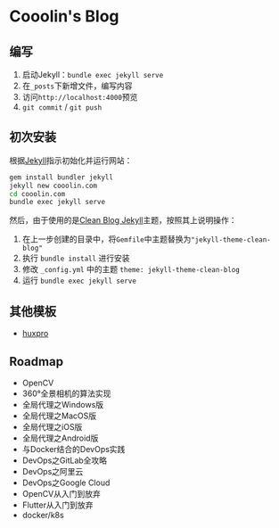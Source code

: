 # Cooolin's Blog

## 编写

1. 启动Jekyll：`bundle exec jekyll serve`
2. 在`_posts`下新增文件，编写内容
3. 访问`http://localhost:4000`预览
4. `git commit` / `git push`

## 初次安装

根据[Jekyll](https://jekyllrb.com/)指示初始化并运行网站：

```sh
gem install bundler jekyll
jekyll new cooolin.com
cd cooolin.com
bundle exec jekyll serve
```

然后，由于使用的是[Clean Blog Jekyll](https://github.com/BlackrockDigital/startbootstrap-clean-blog-jekyll)主题，按照其上说明操作：

1. 在上一步创建的目录中，将`Gemfile`中主题替换为`"jekyll-theme-clean-blog"`
2. 执行 `bundle install` 进行安装
3. 修改 `_config.yml` 中的主题 `theme: jekyll-theme-clean-blog`
4. 运行 `bundle exec jekyll serve`

## 其他模板

- [huxpro](https://github.com/Huxpro/huxpro.github.io/blob/master/README.zh.md)

## Roadmap

- OpenCV
- 360°全景相机的算法实现
- 全局代理之Windows版
- 全局代理之MacOS版
- 全局代理之iOS版
- 全局代理之Android版
- 与Docker结合的DevOps实践
- DevOps之GitLab全攻略
- DevOps之阿里云
- DevOps之Google Cloud
- OpenCV从入门到放弃
- Flutter从入门到放弃
- docker/k8s



